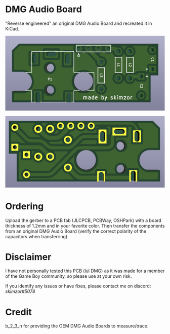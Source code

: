 # DMG Audio Board

"Reverse engineered" an original DMG Audio Board and recreated it in KiCad.

![](images/kicad_back.png)

![](images/kicad_front.png)

# Ordering

Upload the gerber to a PCB fab (JLCPCB, PCBWay, OSHPark) with a board thickness of 1.2mm and in your favorite color.  Then transfer the components from an original DMG Audio Board (verify the correct polarity of the capacitors when transferring).  

# Disclaimer

I have not personally tested this PCB (lul DMG) as it was made for a member of the Game Boy community, so please use at your own risk.

If you identify any issues or have fixes, please contact me on discord: *skimzor#5078*

# Credit

b_2_3_n for providing the OEM DMG Audio Boards to measure/trace.
